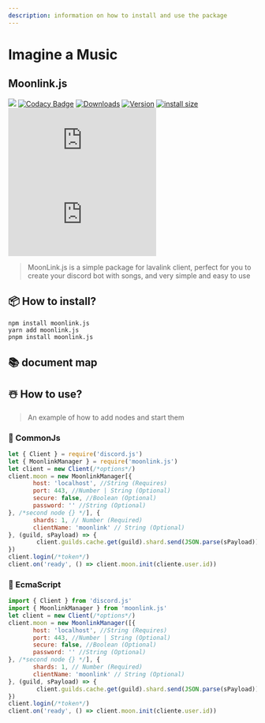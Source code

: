 ```yaml
---
description: information on how to install and use the package
---
```

# Imagine a Music
## Moonlink.js

<img src='https://cdn.discordapp.com/attachments/1019979902411350016/1044230708685713438/IMG_20221121_083735.png'></img>
[![Codacy Badge](https://app.codacy.com/project/badge/Grade/7dd9288acdc94dacaa11ad80f36a9bd3)](https://www.codacy.com/gh/1Lucas1apk/moonlink.js/dashboard?utm\_source=github.com\&utm\_medium=referral\&utm\_content=1Lucas1apk/moonlink.js\&utm\_campaign=Badge\_Grade) [![Downloads](https://img.shields.io/npm/dt/moonlink.js.svg?color=3884FF)](https://www.npmjs.com/package/moonlink.js) [![Version](https://img.shields.io/npm/v/moonlink.js.svg?color=3884FF\&label=version)](https://www.npmjs.com/package/moonlink.js) [![install size](https://packagephobia.com/badge?p=moonlink.js)](https://packagephobia.com/result?p=moonlink.js) ![vulnabilites](https://img.shields.io/snyk/vulnerabilities/npm/moonlink.js) ![node](https://img.shields.io/node/v/moonlink.js)

> MoonLink.js is a simple package for lavalink client, perfect for you to create your discord bot with songs, and very simple and easy to use

## 📦 How to install?

```
npm install moonlink.js
yarn add moonlink.js
pnpm install moonlink.js
```
## 📚 document map


## ☃️ How to use?

> An example of how to add nodes and start them

### 🍭 CommonJs

```javascript
let { Client } = require('discord.js')
let { MoonlinkManager } = require('moonlink.js')
let client = new Client(/*options*/)
client.moon = new MoonlinkManager[{ 
       host: 'localhost', //String (Requires)
       port: 443, //Number | String (Optional)
       secure: false, //Boolean (Optional)
       password: '' //String (Optional)
}, /*second node {} */], { 
       shards: 1, // Number (Required)
       clientName: 'moonlink' // String (Optional)
}, (guild, sPayload) => { 
        client.guilds.cache.get(guild).shard.send(JSON.parse(sPayload)) 
})
client.login(/*token*/)
client.on('ready', () => client.moon.init(cliente.user.id))
```

### 🍩 EcmaScript

```javascript
import { Client } from 'discord.js'
import { MoonlinkManager } from 'moonlink.js'
let client = new Client(/*options*/)
client.moon = new MoonlinkManager([{ 
       host: 'localhost', //String (Requires)
       port: 443, //Number | String (Optional)
       secure: false, //Boolean (Optional)
       password: '' //String (Optional)
}, /*second node {} */], { 
       shards: 1, // Number (Required)
       clientName: 'moonlink' // String (Optional)
}, (guild, sPayload) => { 
        client.guilds.cache.get(guild).shard.send(JSON.parse(sPayload)) 
})
client.login(/*token*/)
client.on('ready', () => client.moon.init(cliente.user.id))
```
